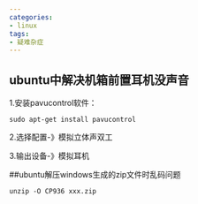 ```yaml
---
categories: 
- linux
tags:
- 疑难杂症
---
```

## ubuntu中解决机箱前置耳机没声音
1.安装pavucontrol软件：
 ```
 sudo apt-get install pavucontrol
 ```
2.选择配置-》模拟立体声双工

3.输出设备-》模拟耳机
<!--more-->
##ubuntu解压windows生成的zip文件时乱码问题
```
unzip -O CP936 xxx.zip
```